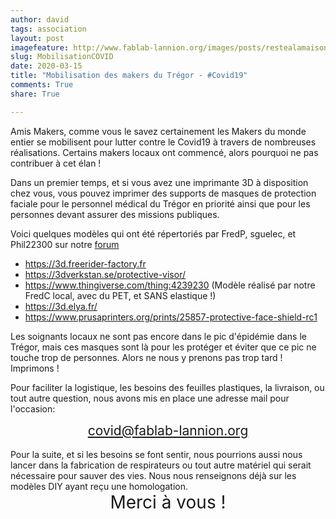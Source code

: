 ```yaml
---
author: david
tags: association
layout: post
imagefeature: http://www.fablab-lannion.org/images/posts/restealamaison.jpg
slug: MobilisationCOVID
date: 2020-03-15
title: "Mobilisation des makers du Trégor - #Covid19"
comments: True
share: True

---
```


Amis Makers, comme vous le savez certainement les Makers du monde entier
se mobilisent pour lutter contre le Covid19 à travers de nombreuses réalisations.
Certains makers locaux ont commencé, alors pourquoi ne pas contribuer à cet élan !

Dans un premier temps, et si vous avez une imprimante 3D à disposition chez
vous, vous pouvez imprimer des supports de masques de protection faciale pour
le personnel médical du Trégor en priorité ainsi que pour les personnes devant assurer des missions publiques.

Voici quelques modèles qui ont été répertoriés par FredP, sguelec, et Phil22300
sur notre [forum](https://forum.fablab-lannion.org/viewtopic.php?f=5&t=1010&p=5471#p5471)

- https://3d.freerider-factory.fr
- https://3dverkstan.se/protective-visor/
- https://www.thingiverse.com/thing:4239230 (Modèle réalisé par notre FredC local, avec du PET, et SANS elastique !)
- https://3d.elya.fr/
- https://www.prusaprinters.org/prints/25857-protective-face-shield-rc1

Les soignants locaux ne sont pas encore dans le pic d'épidémie dans le Trégor,
mais ces masques sont là pour les protéger et éviter que ce pic ne touche trop
de personnes. Alors ne nous y prenons pas trop tard ! Imprimons !

Pour faciliter la logistique, les besoins des feuilles plastiques, la livraison,
ou tout autre question, nous avons mis en place une adresse mail
pour l'occasion:

<div align='center' style='font-size:150%'><a href='mailto:covid@fablab-lannion.org'>covid@fablab-lannion.org</a></div>

<br/>
Pour la suite, et si les besoins se font sentir, nous pourrions aussi
nous lancer dans la fabrication de respirateurs ou tout autre matériel
qui serait nécessaire pour sauver des vies.
Nous nous renseignons déjà sur les modèles DIY ayant reçu une
homologation.

<div align='center' style='font-size:200%'>Merci à vous !</div>
